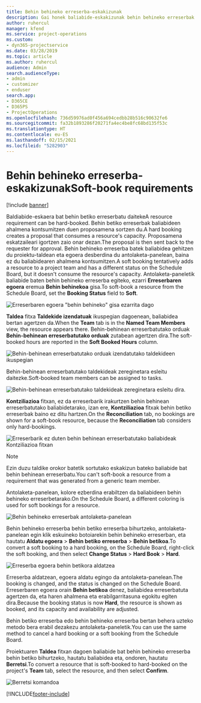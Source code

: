 ```yaml
---
title: Behin behineko erreserba-eskakizunak
description: Gai honek baliabide-eskakizunak behin behineko erreserbak egiteari buruzko informazioa ematen du.
author: ruhercul
manager: kfend
ms.service: project-operations
ms.custom:
- dyn365-projectservice
ms.date: 03/28/2019
ms.topic: article
ms.author: ruhercul
audience: Admin
search.audienceType:
- admin
- customizer
- enduser
search.app:
- D365CE
- D365PS
- ProjectOperations
ms.openlocfilehash: 736d59976ad0f456a694cedbb28b516c90632fe6
ms.sourcegitcommit: fa32b1893286f20271fa4ec4be8fc68bd135f53c
ms.translationtype: HT
ms.contentlocale: eu-ES
ms.lasthandoff: 02/15/2021
ms.locfileid: "5282903"
---
```

# <a name="soft-book-requirements"></a><span data-ttu-id="81366-103">Behin behineko erreserba-eskakizunak</span><span class="sxs-lookup"><span data-stu-id="81366-103">Soft-book requirements</span></span>

[!include [banner](../includes/psa-now-project-operations.md)]

<span data-ttu-id="81366-104">Baldiabide-eskaera bat behin betiko erreserbatu daiteke</span><span class="sxs-lookup"><span data-stu-id="81366-104">A resource requirement can be hard-booked.</span></span> <span data-ttu-id="81366-105">Behin betiko erreserbak baliabideen ahalmena kontsumitzen duen proposamena sortzen du.</span><span class="sxs-lookup"><span data-stu-id="81366-105">A hard booking creates a proposal that consumes a resource's capacity.</span></span> <span data-ttu-id="81366-106">Proposamena eskatzaileari igortzen zaio onar dezan.</span><span class="sxs-lookup"><span data-stu-id="81366-106">The proposal is then sent back to the requester for approval.</span></span> <span data-ttu-id="81366-107">Behin behineko erreserba batek baliabidea gehitzen du proiektu-taldean eta egoera desberdina du antolaketa-panelean, baina ez du baliabidearen ahalmena kontsumitzen.</span><span class="sxs-lookup"><span data-stu-id="81366-107">A soft booking tentatively adds a resource to a project team and has a different status on the Schedule Board, but it doesn't consume the resource's capacity.</span></span> <span data-ttu-id="81366-108">Antolaketa-paneletik baliabide baten behin behineko erreserba egiteko, ezarri **Erreserbaren egoera** eremua **Behin behinekoa** gisa.</span><span class="sxs-lookup"><span data-stu-id="81366-108">To soft-book a resource from the Schedule Board, set the **Booking Status** field to **Soft**.</span></span>

![Erreserbaren egoera "behin behineko" gisa ezarrita dago](media/Resource-Management-image77.png)

<span data-ttu-id="81366-110">**Taldea** fitxa **Taldekide izendatuak** ikuspegian dagoenean, baliabidea bertan agertzen da.</span><span class="sxs-lookup"><span data-stu-id="81366-110">When the **Team** tab is in the **Named Team Members** view, the resource appears there.</span></span> <span data-ttu-id="81366-111">Behin-behinean erreserbatutako orduak **Behin-behinean erreserbatutako orduak** zutabean agertzen dira.</span><span class="sxs-lookup"><span data-stu-id="81366-111">The soft-booked hours are reported in the **Soft Booked Hours** column.</span></span>

![Behin-behinean erreserbatutako orduak izendatutako taldekideen ikuspegian](media/Resource-Management-image78.png)

<span data-ttu-id="81366-113">Behin-behinean erreserbatutako taldekideak zereginetara esleitu daitezke.</span><span class="sxs-lookup"><span data-stu-id="81366-113">Soft-booked team members can be assigned to tasks.</span></span>

![Behin-behinean erreserbatutako taldekideak zereginetara esleitu dira.](media/Resource-Management-image79.png)

<span data-ttu-id="81366-115">**Kontziliazioa** fitxan, ez da erreserbarik irakurtzen behin behinean erreserbatutako baliabidetarako, izan ere, **Kontziliazioa** fitxak behin betiko erreserbak baino ez ditu hartzen.</span><span class="sxs-lookup"><span data-stu-id="81366-115">On the **Reconciliation** tab, no bookings are shown for a soft-book resource, because the **Reconciliation** tab considers only hard-bookings.</span></span>

![Erreserbarik ez duten behin behinean erreserbatutako baliabideak Kontziliazioa fitxan](media/Resource-Management-image80.png)

> [!NOTE]
> <span data-ttu-id="81366-117">Ezin duzu taldike orokor batetik sortutako eskakizun bateko baliabide bat behin behinean erreserbatu.</span><span class="sxs-lookup"><span data-stu-id="81366-117">You can't soft-book a resource from a requirement that was generated from a generic team member.</span></span>

<span data-ttu-id="81366-118">Antolaketa-panelean, kolore ezberdina erabiltzen da baliabideen behin behineko erreserbetarako.</span><span class="sxs-lookup"><span data-stu-id="81366-118">On the Schedule Board, a different coloring is used for soft bookings for a resource.</span></span>

![Behin behineko erreserbak antolaketa-panelean](media/Resource-Management-image81.png)

<span data-ttu-id="81366-120">Behin behineko erreserba behin betiko erreserba bihurtzeko, antolaketa-panelean egin klik eskuineko botoiarekin behin behineko erreserban, eta hautatu **Aldatu egoera** \> **Behin betiko erreserba** \> **Behin betikoa**.</span><span class="sxs-lookup"><span data-stu-id="81366-120">To convert a soft booking to a hard booking, on the Schedule Board, right-click the soft booking, and then select **Change Status** \> **Hard Book** \> **Hard**.</span></span>

![Erreserba egoera behin betikora aldatzea](media/Resource-Management-image82.png)

<span data-ttu-id="81366-122">Erreserba aldatzean, egoera aldatu egingo da antolaketa-panelean.</span><span class="sxs-lookup"><span data-stu-id="81366-122">The booking is changed, and the status is changed on the Schedule Board.</span></span> <span data-ttu-id="81366-123">Erreserbaren egoera orain **Behin betikoa** denez, baliabidea erreserbatuta agertzen da, eta haren ahalmena eta erabilgarritasuna egokitu egiten dira.</span><span class="sxs-lookup"><span data-stu-id="81366-123">Because the booking status is now **Hard**, the resource is shown as booked, and its capacity and availability are adjusted.</span></span>

<span data-ttu-id="81366-124">Behin betiko erreserba edo behin behineko erreserba bertan behera uzteko metodo bera erabil dezakezu antolaketa-paneletik.</span><span class="sxs-lookup"><span data-stu-id="81366-124">You can use the same method to cancel a hard booking or a soft booking from the Schedule Board.</span></span>

<span data-ttu-id="81366-125">Proiektuaren **Taldea** fitxan dagoen baliabide bat behin behineko erreserba behin betiko bihurtzeko, hautatu baliabidea eta, ondoren, hautatu **Berretsi**.</span><span class="sxs-lookup"><span data-stu-id="81366-125">To convert a resource that is soft-booked to hard-booked on the project's **Team** tab, select the resource, and then select **Confirm**.</span></span>

![Berretsi komandoa](media/Resource-Management-image83.png)


[!INCLUDE[footer-include](../includes/footer-banner.md)]